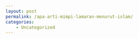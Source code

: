 ```yaml
---
layout: post
permalink: /apa-arti-mimpi-lamaran-menurut-islam/
categories:
    - Uncategorized
---
```


